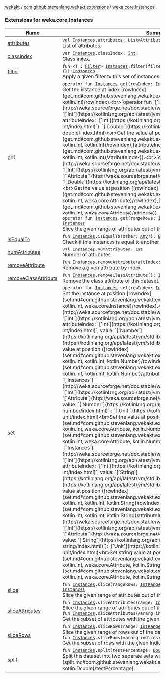 [wekakt](../../index.md) / [com.github.stevenlang.wekakt.extensions](../index.md) / [weka.core.Instances](./index.md)

### Extensions for weka.core.Instances

| Name | Summary |
|---|---|
| [attributes](attributes.md) | `val `[`Instances`](http://weka.sourceforge.net/doc.stable/weka/core/Instances.html)`.attributes: `[`List`](https://kotlinlang.org/api/latest/jvm/stdlib/kotlin.collections/-list/index.html)`<`[`Attribute`](http://weka.sourceforge.net/doc.stable/weka/core/Attribute.html)`>`<br>List of attributes. |
| [classIndex](class-index.md) | `var `[`Instances`](http://weka.sourceforge.net/doc.stable/weka/core/Instances.html)`.classIndex: `[`Int`](https://kotlinlang.org/api/latest/jvm/stdlib/kotlin/-int/index.html)<br>Class index. |
| [filter](filter.md) | `fun <T : `[`Filter`](http://weka.sourceforge.net/doc.stable/weka/filters/Filter.html)`> `[`Instances`](http://weka.sourceforge.net/doc.stable/weka/core/Instances.html)`.filter(filter: `[`T`](filter.md#T)`, body: `[`T`](filter.md#T)`.() -> `[`Unit`](https://kotlinlang.org/api/latest/jvm/stdlib/kotlin/-unit/index.html)` = {}): `[`Instances`](http://weka.sourceforge.net/doc.stable/weka/core/Instances.html)<br>Apply a given filter to this set of instances. |
| [get](get.md) | `operator fun `[`Instances`](http://weka.sourceforge.net/doc.stable/weka/core/Instances.html)`.get(rowIndex: `[`Int`](https://kotlinlang.org/api/latest/jvm/stdlib/kotlin/-int/index.html)`): `[`Instance`](http://weka.sourceforge.net/doc.stable/weka/core/Instance.html)<br>Get the instance at index [rowIndex](get.md#com.github.stevenlang.wekakt.extensions$get(weka.core.Instances, kotlin.Int)/rowIndex).<br>`operator fun `[`Instances`](http://weka.sourceforge.net/doc.stable/weka/core/Instances.html)`.get(rowIndex: `[`Int`](https://kotlinlang.org/api/latest/jvm/stdlib/kotlin/-int/index.html)`, attributeIndex: `[`Int`](https://kotlinlang.org/api/latest/jvm/stdlib/kotlin/-int/index.html)`): `[`Double`](https://kotlinlang.org/api/latest/jvm/stdlib/kotlin/-double/index.html)<br>Get the value at position ([rowIndex](get.md#com.github.stevenlang.wekakt.extensions$get(weka.core.Instances, kotlin.Int, kotlin.Int)/rowIndex),[attributeIndex](get.md#com.github.stevenlang.wekakt.extensions$get(weka.core.Instances, kotlin.Int, kotlin.Int)/attributeIndex)).<br>`operator fun `[`Instances`](http://weka.sourceforge.net/doc.stable/weka/core/Instances.html)`.get(rowIndex: `[`Int`](https://kotlinlang.org/api/latest/jvm/stdlib/kotlin/-int/index.html)`, attribute: `[`Attribute`](http://weka.sourceforge.net/doc.stable/weka/core/Attribute.html)`): `[`Double`](https://kotlinlang.org/api/latest/jvm/stdlib/kotlin/-double/index.html)<br>Get the value at position ([rowIndex](get.md#com.github.stevenlang.wekakt.extensions$get(weka.core.Instances, kotlin.Int, weka.core.Attribute)/rowIndex),[attribute](get.md#com.github.stevenlang.wekakt.extensions$get(weka.core.Instances, kotlin.Int, weka.core.Attribute)/attribute)).<br>`operator fun `[`Instances`](http://weka.sourceforge.net/doc.stable/weka/core/Instances.html)`.get(rangeRows: `[`IntRange`](https://kotlinlang.org/api/latest/jvm/stdlib/kotlin.ranges/-int-range/index.html)`, rangeAttributes: `[`IntRange`](https://kotlinlang.org/api/latest/jvm/stdlib/kotlin.ranges/-int-range/index.html)`): `[`Instances`](http://weka.sourceforge.net/doc.stable/weka/core/Instances.html)<br>Slice the given range of attributes out of the dataset. |
| [isEqualTo](is-equal-to.md) | `fun `[`Instances`](http://weka.sourceforge.net/doc.stable/weka/core/Instances.html)`.isEqualTo(other: `[`Any`](https://kotlinlang.org/api/latest/jvm/stdlib/kotlin/-any/index.html)`?): `[`Boolean`](https://kotlinlang.org/api/latest/jvm/stdlib/kotlin/-boolean/index.html)<br>Check if this instances is equal to another instances object. |
| [numAttributes](num-attributes.md) | `val `[`Instances`](http://weka.sourceforge.net/doc.stable/weka/core/Instances.html)`.numAttributes: `[`Int`](https://kotlinlang.org/api/latest/jvm/stdlib/kotlin/-int/index.html)<br>Number of attributes. |
| [removeAttribute](remove-attribute.md) | `fun `[`Instances`](http://weka.sourceforge.net/doc.stable/weka/core/Instances.html)`.removeAttribute(attIndex: `[`Int`](https://kotlinlang.org/api/latest/jvm/stdlib/kotlin/-int/index.html)`): `[`Instances`](http://weka.sourceforge.net/doc.stable/weka/core/Instances.html)<br>Remove a given attribute by index. |
| [removeClassAttribute](remove-class-attribute.md) | `fun `[`Instances`](http://weka.sourceforge.net/doc.stable/weka/core/Instances.html)`.removeClassAttribute(): `[`Instances`](http://weka.sourceforge.net/doc.stable/weka/core/Instances.html)<br>Remove the class attribute of this dataset. |
| [set](set.md) | `operator fun `[`Instances`](http://weka.sourceforge.net/doc.stable/weka/core/Instances.html)`.set(rowIndex: `[`Int`](https://kotlinlang.org/api/latest/jvm/stdlib/kotlin/-int/index.html)`, instance: `[`Instance`](http://weka.sourceforge.net/doc.stable/weka/core/Instance.html)`): `[`Instance`](http://weka.sourceforge.net/doc.stable/weka/core/Instance.html)<br>Set the instance at position [rowIndex](set.md#com.github.stevenlang.wekakt.extensions$set(weka.core.Instances, kotlin.Int, weka.core.Instance)/rowIndex).<br>`operator fun `[`Instances`](http://weka.sourceforge.net/doc.stable/weka/core/Instances.html)`.set(rowIndex: `[`Int`](https://kotlinlang.org/api/latest/jvm/stdlib/kotlin/-int/index.html)`, attributeIndex: `[`Int`](https://kotlinlang.org/api/latest/jvm/stdlib/kotlin/-int/index.html)`, value: `[`Number`](https://kotlinlang.org/api/latest/jvm/stdlib/kotlin/-number/index.html)`): `[`Unit`](https://kotlinlang.org/api/latest/jvm/stdlib/kotlin/-unit/index.html)<br>Set the value at position ([rowIndex](set.md#com.github.stevenlang.wekakt.extensions$set(weka.core.Instances, kotlin.Int, kotlin.Int, kotlin.Number)/rowIndex),[attributeIndex](set.md#com.github.stevenlang.wekakt.extensions$set(weka.core.Instances, kotlin.Int, kotlin.Int, kotlin.Number)/attributeIndex)).<br>`operator fun `[`Instances`](http://weka.sourceforge.net/doc.stable/weka/core/Instances.html)`.set(rowIndex: `[`Int`](https://kotlinlang.org/api/latest/jvm/stdlib/kotlin/-int/index.html)`, attribute: `[`Attribute`](http://weka.sourceforge.net/doc.stable/weka/core/Attribute.html)`, value: `[`Number`](https://kotlinlang.org/api/latest/jvm/stdlib/kotlin/-number/index.html)`): `[`Unit`](https://kotlinlang.org/api/latest/jvm/stdlib/kotlin/-unit/index.html)<br>Set the value at position ([rowIndex](set.md#com.github.stevenlang.wekakt.extensions$set(weka.core.Instances, kotlin.Int, weka.core.Attribute, kotlin.Number)/rowIndex),[attribute](set.md#com.github.stevenlang.wekakt.extensions$set(weka.core.Instances, kotlin.Int, weka.core.Attribute, kotlin.Number)/attribute)).<br>`operator fun `[`Instances`](http://weka.sourceforge.net/doc.stable/weka/core/Instances.html)`.set(rowIndex: `[`Int`](https://kotlinlang.org/api/latest/jvm/stdlib/kotlin/-int/index.html)`, attributeIndex: `[`Int`](https://kotlinlang.org/api/latest/jvm/stdlib/kotlin/-int/index.html)`, value: `[`String`](https://kotlinlang.org/api/latest/jvm/stdlib/kotlin/-string/index.html)`): `[`Unit`](https://kotlinlang.org/api/latest/jvm/stdlib/kotlin/-unit/index.html)<br>Set string value at position ([rowIndex](set.md#com.github.stevenlang.wekakt.extensions$set(weka.core.Instances, kotlin.Int, kotlin.Int, kotlin.String)/rowIndex),[attributeIndex](set.md#com.github.stevenlang.wekakt.extensions$set(weka.core.Instances, kotlin.Int, kotlin.Int, kotlin.String)/attributeIndex)).<br>`operator fun `[`Instances`](http://weka.sourceforge.net/doc.stable/weka/core/Instances.html)`.set(rowIndex: `[`Int`](https://kotlinlang.org/api/latest/jvm/stdlib/kotlin/-int/index.html)`, attribute: `[`Attribute`](http://weka.sourceforge.net/doc.stable/weka/core/Attribute.html)`, value: `[`String`](https://kotlinlang.org/api/latest/jvm/stdlib/kotlin/-string/index.html)`): `[`Unit`](https://kotlinlang.org/api/latest/jvm/stdlib/kotlin/-unit/index.html)<br>Set string value at position ([rowIndex](set.md#com.github.stevenlang.wekakt.extensions$set(weka.core.Instances, kotlin.Int, weka.core.Attribute, kotlin.String)/rowIndex),[attribute](set.md#com.github.stevenlang.wekakt.extensions$set(weka.core.Instances, kotlin.Int, weka.core.Attribute, kotlin.String)/attribute)). |
| [slice](slice.md) | `fun `[`Instances`](http://weka.sourceforge.net/doc.stable/weka/core/Instances.html)`.slice(rangeRows: `[`IntRange`](https://kotlinlang.org/api/latest/jvm/stdlib/kotlin.ranges/-int-range/index.html)`, rangeAttributes: `[`IntRange`](https://kotlinlang.org/api/latest/jvm/stdlib/kotlin.ranges/-int-range/index.html)`): `[`Instances`](http://weka.sourceforge.net/doc.stable/weka/core/Instances.html)<br>Slice the given range of attributes out of the dataset. |
| [sliceAttributes](slice-attributes.md) | `fun `[`Instances`](http://weka.sourceforge.net/doc.stable/weka/core/Instances.html)`.sliceAttributes(range: `[`IntRange`](https://kotlinlang.org/api/latest/jvm/stdlib/kotlin.ranges/-int-range/index.html)`): `[`Instances`](http://weka.sourceforge.net/doc.stable/weka/core/Instances.html)<br>Slice the given range of attributes out of the dataset.<br>`fun `[`Instances`](http://weka.sourceforge.net/doc.stable/weka/core/Instances.html)`.sliceAttributes(vararg indices: `[`Int`](https://kotlinlang.org/api/latest/jvm/stdlib/kotlin/-int/index.html)`): `[`Instances`](http://weka.sourceforge.net/doc.stable/weka/core/Instances.html)<br>Get the subset of attributes with the given indices. |
| [sliceRows](slice-rows.md) | `fun `[`Instances`](http://weka.sourceforge.net/doc.stable/weka/core/Instances.html)`.sliceRows(range: `[`IntRange`](https://kotlinlang.org/api/latest/jvm/stdlib/kotlin.ranges/-int-range/index.html)`): `[`Instances`](http://weka.sourceforge.net/doc.stable/weka/core/Instances.html)<br>Slice the given range of rows out of the dataset.<br>`fun `[`Instances`](http://weka.sourceforge.net/doc.stable/weka/core/Instances.html)`.sliceRows(vararg indices: `[`Int`](https://kotlinlang.org/api/latest/jvm/stdlib/kotlin/-int/index.html)`): `[`Instances`](http://weka.sourceforge.net/doc.stable/weka/core/Instances.html)<br>Get the subset of rows with the given indices. |
| [split](split.md) | `fun `[`Instances`](http://weka.sourceforge.net/doc.stable/weka/core/Instances.html)`.split(testPercentage: `[`Double`](https://kotlinlang.org/api/latest/jvm/stdlib/kotlin/-double/index.html)`): `[`Pair`](https://kotlinlang.org/api/latest/jvm/stdlib/kotlin/-pair/index.html)`<`[`Instances`](http://weka.sourceforge.net/doc.stable/weka/core/Instances.html)`, `[`Instances`](http://weka.sourceforge.net/doc.stable/weka/core/Instances.html)`>`<br>Split this dataset into two separate sets with a given [testPercentage](split.md#com.github.stevenlang.wekakt.extensions$split(weka.core.Instances, kotlin.Double)/testPercentage). |
